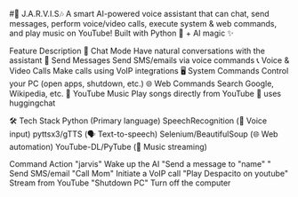 #🎤 J.A.R.V.I.S🎶
A smart AI-powered voice assistant that can chat, send messages, perform voice/video calls, execute system & web commands, and play music on YouTube!
Built with Python 🐍 + AI magic ✨

Feature	Description
💬 Chat Mode	Have natural conversations with the assistant
📩 Send Messages	Send SMS/emails via voice commands
📞 Voice & Video Calls	Make calls using VoIP integrations
🖥️ System Commands	Control your PC (open apps, shutdown, etc.)
🌐 Web Commands	Search Google, Wikipedia, etc.
🎵 YouTube Music	Play songs directly from YouTube
🤖 uses huggingchat

🛠️ Tech Stack
Python (Primary language)
SpeechRecognition (🎤 Voice input)
pyttsx3/gTTS (🗣️ Text-to-speech)
Selenium/BeautifulSoup (🌐 Web automation)
YouTube-DL/PyTube (🎵 Music streaming)

Command	Action
"jarvis"	Wake up the AI
"Send a message to "name" "	Send SMS/email
"Call Mom"	Initiate a VoIP call
"Play Despacito on youtube"	Stream from YouTube
"Shutdown PC"	Turn off the computer

